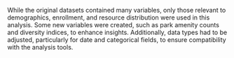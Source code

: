 While the original datasets contained many variables, only those relevant to demographics, enrollment, and resource distribution were used in this analysis. Some new variables were created, such as park amenity counts and diversity indices, to enhance insights. Additionally, data types had to be adjusted, particularly for date and categorical fields, to ensure compatibility with the analysis tools.
